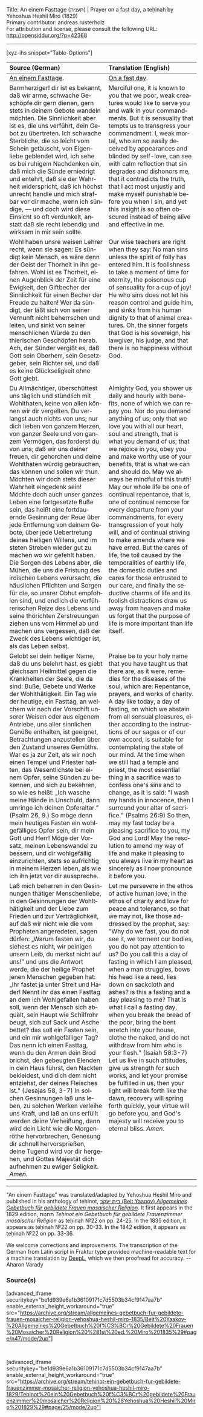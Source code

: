<html>
<head></head>
<body>
Title: An einem Fasttage (תענית) | Prayer on a fast day, a teḥinah by Yehoshua Heshil Miro (1829)<br />
Primary contributor: andreas.rusterholz<br />
For attribution and license, please consult the following URL: <a href="http://opensiddur.org/?p=42368">http://opensiddur.org/?p=42368</a>
<p />
<hr />

[xyz-ihs snippet="Table-Options"]<table style="margin-left: auto; margin-right: auto;" class="draggable">
<thead><tr><th id="x" style="text-align: left;">Source (German)</th><th style="text-align: left;">Translation (English)</th></tr></thead>
<tbody>
<tr><td style="vertical-align:top;">
<div class="german" lang="de">
<u>An einem Fasttage</u>.
</div></td>

<td style="vertical-align:top;">
<div class="english" lang="en">
<u>On a fast day</u>.
</div></td></tr>


<tr><td style="vertical-align:top;">
<div class="german" lang="de">
Barmherziger! dir ist es bekannt, daß wir arme, schwache Geschöpfe dir gern dienen, gern stets in deinem Gebote wandeln möchten. Die Sinnlichkeit aber ist es, die uns verführt, dein Gebot zu übertreten. Ich schwache Sterbliche, die so leicht vom Schein getäuscht, von Eigenliebe geblendet wird, ich sehe es bei ruhigem Nachdenken ein, daß mich die Sünde erniedrigt und entehrt, daß sie der Wahrheit widerspricht, daß ich höchst unrecht handle und mich strafbar vor dir mache, wenn ich sündige, — und doch wird diese Einsicht so oft verdunkelt, anstatt daß sie recht lebendig und wirksam in mir sein sollte.
</div></td>

<td style="vertical-align:top;">
<div class="english" lang="en">
Merciful one, it is known to you that we poor, weak creatures would like to serve you and walk in your commandments. But it is sensuality that tempts us to transgress your commandment. I, weak mortal, who am so easily deceived by appearances and blinded by self-love, can see with calm reflection that sin degrades and dishonors me, that it contradicts the truth, that I act most unjustly and make myself punishable before you when I sin, and yet this insight is so often obscured instead of being alive and effective in me.
</div></td></tr>


<tr><td style="vertical-align:top;">
<div class="german" lang="de">
Wohl haben unsre weisen Lehrer recht, wenn sie sagen: Es sündigt kein Mensch, es wäre denn der Geist der Thorheit in ihn gefahren. Wohl ist es Thorheit, einen Augenblick der Zeit für eine Ewigkeit, den Giftbecher der Sinnlichkeit für einen Becher der Freude zu halten! Wer da sündigt, der läßt sich von seiner Vernunft nicht beherrschen und leiten, und sinkt von seiner menschlichen Würde zu den thierischen Geschöpfen herab. Ach, der Sünder vergißt es, daß Gott sein Oberherr, sein Gesetzgeber, sein Richter sei, und daß es keine Glückseligkeit ohne Gott giebt.
</div></td>

<td style="vertical-align:top;">
<div class="english" lang="en">
Our wise teachers are right when they say: No man sins unless the spirit of folly has entered him. It is foolishness to take a moment of time for eternity, the poisonous cup of sensuality for a cup of joy! He who sins does not let his reason control and guide him, and sinks from his human dignity to that of animal creatures. Oh, the sinner forgets that God is his sovereign, his lawgiver, his judge, and that there is no happiness without God.
</div></td></tr>


<tr><td style="vertical-align:top;">
<div class="german" lang="de">
Du Allmächtiger, überschüttest uns täglich und stündlich mit Wohlthaten, keine von allen können wir dir vergelten. Du verlangst auch nichts von uns; nur dich lieben von ganzem Herzen, von ganzer Seele und von ganzem Vermögen, das forderst du von uns; daß wir uns deiner freuen, dir gehorchen und deine Wohlthaten würdig gebrauchen, das können und sollen wir thun. Möchten wir doch stets dieser Wahrheit eingedenk sein! Möchte doch auch unser ganzes Leben eine fortgesetzte Buße sein, das heißt eine fortdauernde Gesinnung der Reue über jede Entfernung von deinem Gebote, über jede Uebertretung deines heiligen Willens, und im steten Streben wieder gut zu machen wo wir gefehlt haben. Die Sorgen des Lebens aber, die Mühen, die uns die Fristung des irdischen Lebens verursacht, die häuslichen Pflichten und Sorgen für die, so unsrer Obhut empfohlen sind, und endlich die verführerischen Reize des Lebens und seine thörichten Zerstreuungen ziehen uns vom Himmel ab und machen uns vergessen, daß der Zweck des Lebens wichtiger ist, als das Leben selbst. 
</div></td>

<td style="vertical-align:top;">
<div class="english" lang="en">
Almighty God, you shower us daily and hourly with benefits, none of which we can repay you. Nor do you demand anything of us; only that we love you with all our heart, soul and strength, that is what you demand of us; that we rejoice in you, obey you and make worthy use of your benefits, that is what we can and should do. May we always be mindful of this truth! May our whole life be one of continual repentance, that is, one of continual remorse for every departure from your commandments, for every transgression of your holy will, and of continual striving to make amends where we have erred. But the cares of life, the toil caused by the temporalities of earthly life, the domestic duties and cares for those entrusted to our care, and finally the seductive charms of life and its foolish distractions draw us away from heaven and make us forget that the purpose of life is more important than life itself. 
</div></td></tr>


<tr><td style="vertical-align:top;">
<div class="german" lang="de">
Gelobt sei dein heiliger Name, daß du uns belehrt hast, es giebt gleichsam Heilmittel gegen die Krankheiten der Seele, die da sind: Buße, Gebete und Werke der Wohlthätigkeit. Ein Tag wie der heutige, ein Fasttag, an welchem wir nach der Vorschift unserer Weisen oder aus eigenem Antriebe, uns aller sinnlichen Genüße enthalten, ist geeignet, Betrachtungen anzustellen über den Zustand unseres Gemüths. War es ja zur Zeit, als wir noch einen Tempel und Priester hatten, das Wesentlichste bei einem Opfer, seine Sünden zu bekennen, und sich zu bekehren, so wie es heißt: „Ich wasche meine Hände in Unschuld, dann umringe ich deinen Opferaltar.” <span class="citation">(Psalm 26, 9.)</span> So möge denn mein heutiges Fasten ein wohlgefälliges Opfer sein, dir mein Gott und Herr! Möge der Vorsatz, meinen Lebenswandel zu bessern, und dir wohlgefällig einzurichten, stets so aufrichtig in meinem Herzen leben, als wie ich ihn jetzt vor dir ausspreche. 
</div></td>

<td style="vertical-align:top;">
<div class="english" lang="en">
Praise be to your holy name that you have taught us that there are, as it were, remedies for the diseases of the soul, which are: Repentance, prayers, and works of charity. A day like today, a day of fasting, on which we abstain from all sensual pleasures, either according to the instructions of our sages or of our own accord, is suitable for contemplating the state of our mind. At the time when we still had a temple and priest, the most essential thing in a sacrifice was to confess one's sins and to change, as it is said: "I wash my hands in innocence, then I surround your altar of sacrifice." <span class="citation">(Psalms 26:9)</span> So then, may my fast today be a pleasing sacrifice to you, my God and Lord! May the resolution to amend my way of life and make it pleasing to you always live in my heart as sincerely as I now pronounce it before you. 
</div></td></tr>


<tr><td style="vertical-align:top;">
<div class="german" lang="de">
Laß mich beharren in den Gesinnungen thätiger Menschenliebe, in den Gesinnungen der Wohlthätigkeit und der Liebe zum Frieden und zur Verträglichkeit, auf daß wir nicht wie die vom Propheten angeredeten, sagen dürfen: „Warum fasten wir, du siehest es nicht, wir peinigen unsern Leib, du merkst nicht auf uns!” und uns die Antwort werde, die der heilige Prophet jenen Menschen gegeben hat: „Ihr fastet ja unter Streit und Hader! Nennt ihr das einen Fasttag an dem ich Wohlgefallen haben soll, wenn der Mensch sich abquält, sein Haupt wie Schilfrohr beugt, sich auf Sack und Asche bettet? das soll ein Fasten sein, und ein mir wohlgefälliger Tag? Das nenn ich einen Fasttag, wenn du den Armen dein Brod brichst, den gebeugten Elenden in dein Haus führst, den Nackten bekleidest, und dich dem nicht entziehst, der deines Fleisches ist." <span class="citation">(Jesajas 58, 3-7)</span> In solchen Gesinnungen laß uns leben, zu solchen Werken verleihe uns Kraft, und laß an uns erfüllt werden deine Verheißung, dann wird dein Licht wie die Morgenröthe hervorbrechen, Genesung dir schnell hervorsprießen, deine Tugend wird vor dir hergehen, und Gottes Majestät dich aufnehmen zu ewiger Seligkeit. <em>Amen</em>.
</div></td>

<td style="vertical-align:top;">
<div class="english" lang="en">
Let me persevere in the ethos of active human love, in the ethos of charity and love for peace and tolerance, so that we may not, like those addressed by the prophet, say: "Why do we fast, you do not see it, we torment our bodies, you do not pay attention to us? Do you call this a day of fasting in which I am pleased, when a man struggles, bows his head like a reed, lies down on sackcloth and ashes? is this a fasting and a day pleasing to me? That is what I call a fasting day, when you break the bread of the poor, bring the bent wretch into your house, clothe the naked, and do not withdraw from him who is your flesh." <span class="citation">(Isaiah 58:3-7)</span> Let us live in such attitudes, give us strength for such works, and let your promise be fulfilled in us, then your light will break forth like the dawn, recovery will spring forth quickly, your virtue will go before you, and God's majesty will receive you to eternal bliss. <em>Amen</em>.
</div></td></tr>
</tbody></table>

<hr />

"An einem Fasttage" was translated/adapted by Yehoshua Heshil Miro and published in his anthology of teḥinot, <a href="/?p=41365">בית יעקב (Beit Yaaqov) <em>Allgemeines Gebetbuch für gebildete Frauen mosaischer Religion</em></a>. It first appears in the 1829 edition, תחנות <em>Teḥinot ein Gebetbuch für gebildete Frauenzimmer mosaischer Religion</em> as teḥinah №22 on pp. 24-25. In the 1835 edition, it appears as teḥinah №22 on pp. 30-33. In the 1842 edition, it appears as teḥinah №22 on pp. 33-36.

We welcome corrections and improvements. The transcription of the German from Latin script in Fraktur type provided machine-readable text for a machine translation by <a href="https://www.deepl.com/en/translator">DeepL</a>, which we then proofread for accuracy. --Aharon Varady
 

<h3>Source(s)</h3>

[advanced_iframe securitykey="be1d939e6a1b36109171c7d5503b34cf9147aa7b" enable_external_height_workaround="true" src="https://archive.org/stream/allgemeines-gebetbuch-fur-gebildete-frauen-mosaicher-religion-yehoshua-heshil-miro-1835/Beit%20Yaakov-%20Allgemeines%20Gebetbuch%20f%C3%BCr%20Gebildete%20Frauen%20Mosaicher%20Religion%20%281st%20ed.%20Miro%201835%29#page/n47/mode/2up"]
 
&nbsp;

[advanced_iframe securitykey="be1d939e6a1b36109171c7d5503b34cf9147aa7b" enable_external_height_workaround="true" src="https://archive.org/stream/tehinot-ein-gebetbuch-fur-gebildete-frauenzimmer-mosaicher-religion-yehoshua-heshil-miro-1829/Tehinot%20ein%20Gebetbuch%20f%C3%BCr%20gebildete%20Frauenzimmer%20mosaicher%20Religion%20%28Yehoshua%20Heshil%20Miro%201829%29#page/25/mode/2up"]

&nbsp;
</body>
</html>